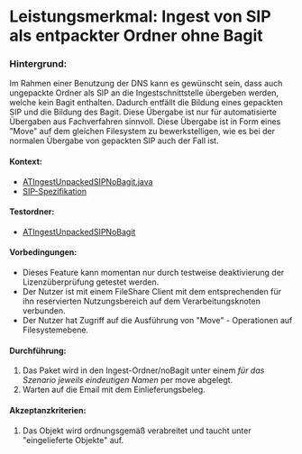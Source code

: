 # Leistungsmerkmal: Ingest von SIP als entpackter Ordner ohne Bagit


### Hintergrund:

Im Rahmen einer Benutzung der DNS kann es gewünscht sein, dass auch ungepackte Ordner als SIP an die Ingestschnittstelle übergeben werden, welche kein Bagit enthalten. Dadurch entfällt die Bildung eines gepackten SIP und die Bildung des Bagit. Diese Übergabe ist nur für automatisierte Übergaben aus Fachverfahren sinnvoll. Diese Übergabe ist 
in Form eines "Move" auf dem gleichen Filesystem zu bewerkstelligen, wie es bei der normalen Übergabe von gepackten SIP auch der Fall ist.  

#### Kontext:

* [ATIngestUnpackedSIPNoBagit.java](../../test/java/de/uzk/hki/da/at/ATIngestUnpackedSIPNoBagit.java)
* [SIP-Spezifikation](specification_sip.de.md)

#### Testordner:

* [ATIngestUnpackedSIPNoBagit](../../test/resources/at/ATIngestUnpackedSIPNoBagit)

#### Vorbedingungen:

* Dieses Feature kann momentan nur durch testweise deaktivierung der Lizenzüberprüfung getestet werden.
* Der Nutzer ist mit einem FileShare Client mit dem entsprechenden für ihn reservierten Nutzungsbereich auf dem Verarbeitungsknoten verbunden.
* Der Nutzer hat Zugriff auf die Ausführung von "Move" - Operationen auf Filesystemebene.

#### Durchführung:

1. Das Paket wird in den Ingest-Ordner/noBagit unter einem *für das Szenario* *jeweils eindeutigen Namen* per move abgelegt.
1. Warten auf die Email mit dem Einlieferungsbeleg.

#### Akzeptanzkriterien:

1. Das Objekt wird ordnungsgemäß verabreitet und taucht unter "eingelieferte Objekte" auf. 

